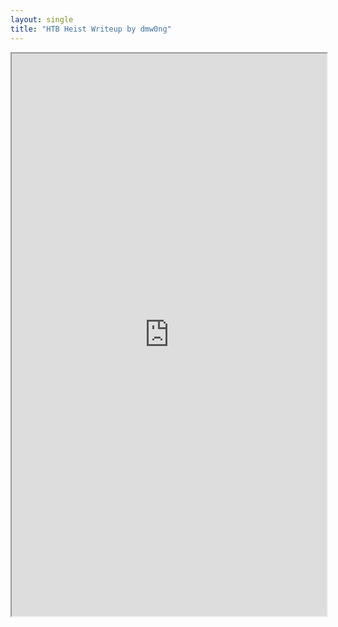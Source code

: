```yaml
---
layout: single
title: "HTB Heist Writeup by dmw0ng"
---
```



[separator]: <> ()


<iframe height="900" src="https://drive.google.com/viewerng/viewer?embedded=true&amp;url=https://birdsarentrealctf.dev/content/dmw0ng/heist/Hack_the_Box_-_Heist.pdf" width="100%"></iframe>
